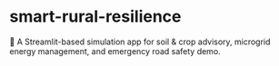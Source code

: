 # smart-rural-resilience
🌾 A Streamlit-based simulation app for soil &amp; crop advisory, microgrid energy management, and emergency road safety demo.  
